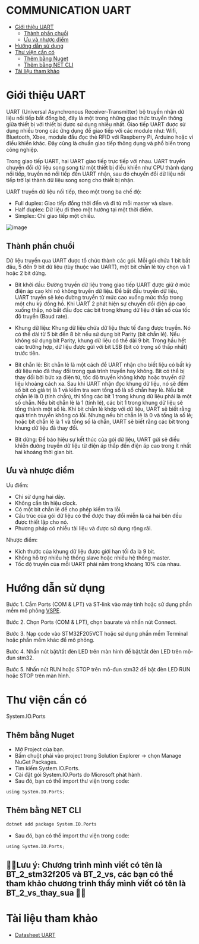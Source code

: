 # COMMUNICATION UART
- [Giới thiệu UART](#giới-thiệu-UART)
  - [Thành phần chuổi](#thành-phần-chuổi)
  - [Ưu và nhược điểm](#ưu-và-nhược-điểm)
- [Hướng dẫn sử dụng](#hướng-dẫn-sử-dụng)
- [Thư viện cần có](#thư-viện-cần-có)
  - [Thêm bằng Nuget](#thêm-bằng-Nuget)
  - [Thêm bằng NET CLI](#thêm-bằng-NET-CLI)
- [Tài liệu tham khảo](#tài-liệu-tham-khảo)

# Giới thiệu UART
UART (Universal Asynchronous Receiver-Transmitter) bộ truyền nhận dữ liệu nối tiếp bất đồng bộ, đây là một trong những giao thức truyền thông giữa thiết bị với thiết bị được sử dụng nhiều nhất. Giao tiếp UART được sử dụng nhiều trong các ứng dụng để giao tiếp với các module như: Wifi, Bluetooth, Xbee, module đầu đọc thẻ RFID với Raspberry Pi, Arduino hoặc vi điều khiển khác. Đây cũng là chuẩn giao tiếp thông dụng và phổ biến trong công nghiệp.

Trong giao tiếp UART, hai UART giao tiếp trực tiếp với nhau. UART truyền chuyển đổi dữ liệu song song từ một thiết bị điều khiển như CPU thành dạng nối tiếp, truyền nó nối tiếp đến UART nhận, sau đó chuyển đổi dữ liệu nối tiếp trở lại thành dữ liệu song song cho thiết bị nhận.  
  
UART truyền dữ liệu nối tiếp, theo một trong ba chế độ:
- Full duplex: Giao tiếp đồng thời đến và đi từ mỗi master và slave.  
- Half duplex: Dữ liệu đi theo một hướng tại một thời điểm.  
- Simplex: Chỉ giao tiếp một chiều.
  
![image](https://github.com/user-attachments/assets/3d846035-37f4-41b7-9e17-d052978d6c4d)

## Thành phần chuổi
Dữ liệu truyền qua UART được tổ chức thành các gói. Mỗi gói chứa 1 bit bắt đầu, 5 đến 9 bit dữ liệu (tùy thuộc vào UART), một bit chẵn lẻ tùy chọn và 1 hoặc 2 bit dừng.

- Bit khởi đầu: Đường truyền dữ liệu trong giao tiếp UART được giữ ở mức điện áp cao khi nó không truyền dữ liệu. Để bắt đầu truyền dữ liệu, UART truyền sẽ kéo đường truyền từ mức cao xuống mức thấp trong một chu kỳ đồng hồ. Khi UART 2  phát hiện sự chuyển đổi điện áp cao xuống thấp, nó bắt đầu đọc các bit trong khung dữ liệu ở tần số của tốc độ truyền (Baud rate).

- Khung dữ liệu: Khung dữ liệu chứa dữ liệu thực tế đang được truyền. Nó có thể dài từ 5 bit đến 8 bit nếu sử dụng bit Parity (bit chẵn lẻ). Nếu không sử dụng bit Parity, khung dữ liệu có thể dài 9 bit. Trong hầu hết các trường hợp, dữ liệu được gửi với bit LSB (bit có trọng số thấp nhất) trước tiên.

- Bit chẵn lẻ: Bit chẵn lẻ là một cách để UART nhận cho biết liệu có bất kỳ dữ liệu nào đã thay đổi trong quá trình truyền hay không. Bit có thể bị thay đổi bởi bức xạ điện từ, tốc độ truyền không khớp hoặc truyền dữ liệu khoảng cách xa. Sau khi UART nhận đọc khung dữ liệu, nó sẽ đếm số bit có giá trị là 1 và kiểm tra xem tổng số là số chẵn hay lẻ. Nếu bit chẵn lẻ là 0 (tính chẵn), thì tổng các bit 1 trong khung dữ liệu phải là một số chẵn. Nếu bit chẵn lẻ là 1 (tính lẻ), các bit 1 trong khung dữ liệu sẽ tổng thành một số lẻ. Khi bit chẵn lẻ khớp với dữ liệu, UART sẽ biết rằng quá trình truyền không có lỗi. Nhưng nếu bit chẵn lẻ là 0 và tổng là số lẻ; hoặc bit chẵn lẻ là 1 và tổng số là chẵn, UART sẽ biết rằng các bit trong khung dữ liệu đã thay đổi.

- Bit dừng: Để báo hiệu sự kết thúc của gói dữ liệu, UART gửi sẽ điều khiển đường truyền dữ liệu từ điện áp thấp đến điện áp cao trong ít nhất hai khoảng thời gian bit.

## Ưu và nhược điểm
Ưu điểm:  
- Chỉ sử dụng hai dây.
- Không cần tín hiệu clock.
- Có một bit chẵn lẻ để cho phép kiểm tra lỗi.
- Cấu trúc của gói dữ liệu có thể được thay đổi miễn là cả hai bên đều được thiết lập cho nó.
- Phương pháp có nhiều tài liệu và được sử dụng rộng rãi.

Nhược điểm:
- Kích thước của khung dữ liệu được giới hạn tối đa là 9 bit.
- Không hỗ trợ nhiều hệ thống slave hoặc nhiều hệ thống master.
- Tốc độ truyền của mỗi UART phải nằm trong khoảng 10% của nhau.

# Hướng dẫn sử dụng
Bước 1. Cắm Ports (COM & LPT) và ST-link vào máy tính hoặc sử dụng phần mềm mô phỏng [VSPE](https://eterlogic.com/Products.VSPE_Download.html).

Bước 2. Chọn Ports (COM & LPT), chọn baurate và nhấn nút Connect.

Bước 3. Nạp code vào STM32F205VCT hoặc sử dụng phần mềm Terminal hoặc phần mềm khác để mô phỏng.

Bước 4. Nhấn nút bật/tắt đèn LED trên màn hình để bật/tắt đèn LED trên mô-đun stm32.

Bước 5. Nhấn nút RUN hoặc STOP trên mô-đun stm32 để bật đèn LED RUN hoặc STOP trên màn hình.

# Thư viện cần có
System.IO.Ports 
## Thêm bằng Nuget
- Mở Project của bạn.
- Bấm chuột phải vào project trong Solution Explorer → chọn Manage NuGet Packages.
- Tìm kiếm System.IO.Ports.
- Cài đặt gói System.IO.Ports do Microsoft phát hành.
- Sau đó, bạn có thể import thư viện trong code:
```c
using System.IO.Ports;
```
## Thêm bằng NET CLI
```c
dotnet add package System.IO.Ports
```
- Sau đó, bạn có thể import thư viện trong code:
```c
using System.IO.Ports;
```


## 📌📌Lưu ý: Chương trình mình viết có tên là BT_2_stm32f205 và BT_2_vs, các bạn có thể tham khảo chương trình thầy mình viết có tên là BT_2_vs_thay_sua 📌📌

# Tài liệu tham khảo
- [Datasheet UART](https://www.analog.com/en/resources/analog-dialogue/articles/uart-a-hardware-communication-protocol.html)
